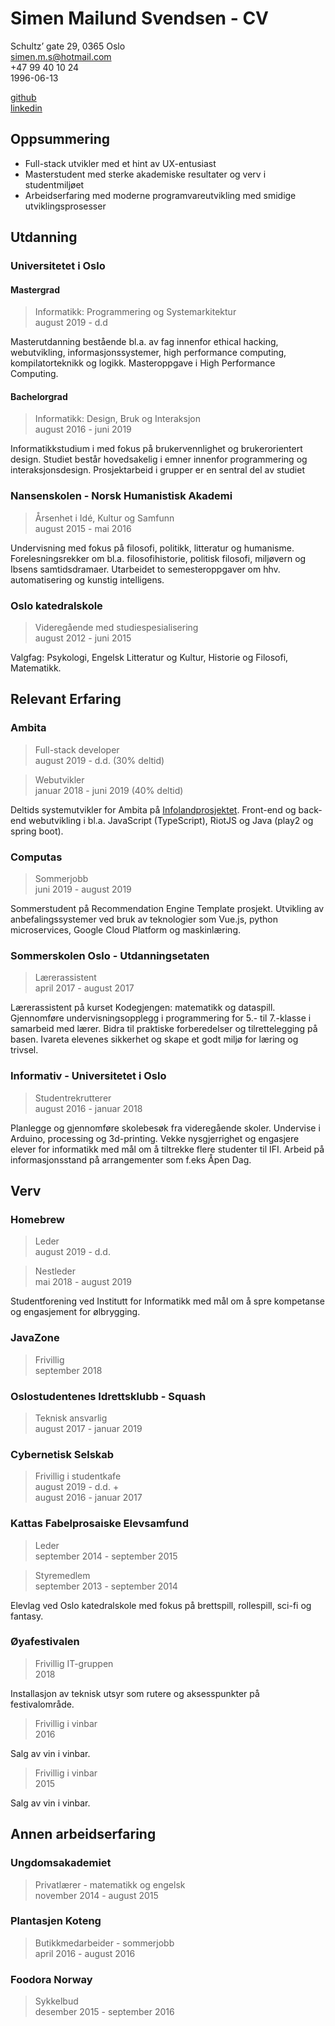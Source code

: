 # Simen Mailund Svendsen - CV
Schultz’ gate 29, 0365 Oslo \
simen.m.s@hotmail.com \
+47 99 40 10 24 \
1996-06-13

[github](https://github.com/sMailund) \
[linkedin](www.linkedin.com/in/sMailund)

## Oppsummering
* Full-stack utvikler med et hint av UX-entusiast
* Masterstudent med sterke akademiske resultater og verv i studentmiljøet
* Arbeidserfaring med moderne programvareutvikling med smidige utviklingsprosesser

## Utdanning

### Universitetet i Oslo
#### Mastergrad
> Informatikk: Programmering og Systemarkitektur \
> august 2019 - d.d

Masterutdanning bestående bl.a. av fag innenfor 
ethical hacking, webutvikling, informasjonssystemer, high performance computing, kompilatorteknikk og logikk.
Masteroppgave i High Performance Computing. 

#### Bachelorgrad
> Informatikk: Design, Bruk og Interaksjon \
> august 2016 - juni 2019 

Informatikkstudium i med fokus på brukervennlighet og brukerorientert design. 
Studiet består hovedsakelig i emner innenfor programmering og interaksjonsdesign.
Prosjektarbeid i grupper er en sentral del av studiet

### Nansenskolen - Norsk Humanistisk Akademi
> Årsenhet i Idé, Kultur og Samfunn  \
> august 2015 - mai 2016 

Undervisning med fokus på filosofi, politikk, litteratur og humanisme. 
Forelesningsrekker om bl.a. filosofihistorie, politisk filosofi, miljøvern og Ibsens samtidsdramaer. 
Utarbeidet to semesteroppgaver om hhv. automatisering og kunstig intelligens.

### Oslo katedralskole
> Videregående med studiespesialisering  \
> august 2012 - juni 2015 

Valgfag: Psykologi, Engelsk Litteratur og Kultur, Historie og Filosofi, Matematikk.

## Relevant Erfaring

### Ambita
> Full-stack developer \
> august 2019 - d.d. (30% deltid)

> Webutvikler \
> januar 2018 - juni 2019 (40% deltid)

Deltids systemutvikler for Ambita på [Infolandprosjektet](https://infoland.ambita.com).
Front-end og back-end webutvikling i bl.a. JavaScript (TypeScript), RiotJS og Java (play2 og spring boot). 

### Computas
> Sommerjobb \
> juni 2019 - august 2019

Sommerstudent på Recommendation Engine Template prosjekt. 
Utvikling av anbefalingssystemer ved bruk av teknologier som 
Vue.js, python microservices, Google Cloud Platform og maskinlæring.

### Sommerskolen Oslo - Utdanningsetaten
> Lærerassistent \
> april 2017 - august 2017 

Lærerassistent på kurset Kodegjengen: matematikk og dataspill. 
Gjennomføre undervisningsopplegg i
programmering for 5.- til 7.-klasse i samarbeid med lærer. 
Bidra til praktiske forberedelser og tilrettelegging på basen. 
Ivareta elevenes sikkerhet og skape et godt miljø for læring og trivsel. 

### Informativ - Universitetet i Oslo
> Studentrekrutterer \
> august 2016 - januar 2018

Planlegge og gjennomføre skolebesøk fra videregående skoler. 
Undervise i Arduino, processing og 3d-printing. 
Vekke nysgjerrighet og engasjere elever for informatikk med mål om å tiltrekke flere studenter til IFI. 
Arbeid på informasjonsstand på arrangementer som f.eks Åpen Dag. 

## Verv

### Homebrew
> Leder \
> august 2019 - d.d. 

> Nestleder \
> mai 2018 - august 2019 

Studentforening ved Institutt for Informatikk med mål om å spre kompetanse og engasjement for ølbrygging.

### JavaZone
> Frivillig \
> september 2018

### Oslostudentenes Idrettsklubb - Squash
> Teknisk ansvarlig \
> august 2017 - januar 2019

### Cybernetisk Selskab
> Frivillig i studentkafe \
> august 2019 - d.d. + \
> august 2016 - januar 2017 

### Kattas Fabelprosaiske Elevsamfund 
> Leder \
> september 2014 - september 2015

> Styremedlem \
> september 2013 - september 2014

Elevlag ved Oslo katedralskole med fokus på brettspill, rollespill, sci-fi og fantasy.

### Øyafestivalen
> Frivillig IT-gruppen \
> 2018 

Installasjon av teknisk utsyr som rutere og aksesspunkter på festivalområde.

> Frivillig i vinbar \
> 2016

Salg av vin i vinbar.

> Frivillig i vinbar \
> 2015

Salg av vin i vinbar.

## Annen arbeidserfaring

### Ungdomsakademiet
> Privatlærer - matematikk og engelsk \
> november 2014 - august 2015 

### Plantasjen Koteng 
> Butikkmedarbeider - sommerjobb \
> april 2016 - august 2016 

### Foodora Norway
> Sykkelbud \
> desember 2015 - september 2016 
